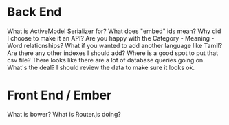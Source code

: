 # Back End
What is ActiveModel Serializer for?
What does "embed" ids mean?
Why did I choose to make it an API?
Are you happy with the Category - Meaning - Word relationships?
What if you wanted to add another language like Tamil?
Are there any other indexes I should add?
Where is a good spot to put that csv file?
There looks like there are a lot of database queries going on. What's the deal?
I should review the data to make sure it looks ok.

# Front End / Ember
What is bower?
What is Router.js doing?
